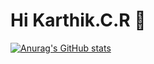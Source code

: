 # Hi Karthik.C.R 👋

[![Anurag's GitHub stats](https://github-readme-stats.vercel.app/api?username=kathikcr)](https://github.com/kathikcr/github-readme-stats)
